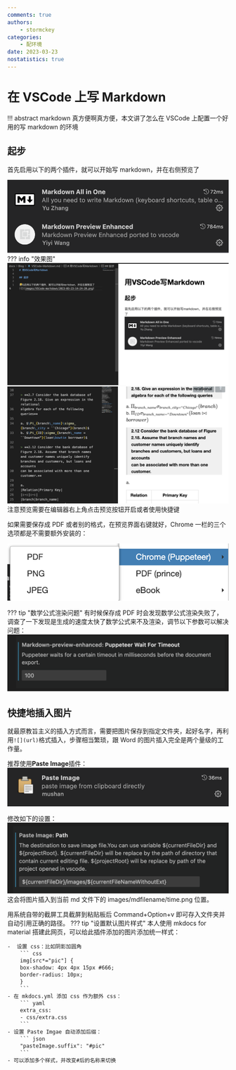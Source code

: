 ```yaml
---
comments: true
authors:
    - stormckey
categories:
    - 配环境
date: 2023-03-23
nostatistics: true
---
```


# 在 VSCode 上写 Markdown
!!! abstract
    markdown 真方便啊真方便，本文讲了怎么在 VSCode 上配置一个好用的写 markdown 的环境
<!-- more -->

## 起步
首先启用以下的两个插件，就可以开始写 markdown，并在右侧预览了

![](images/VSCode-markdown/2023-03-23-14-24-20.png#pic)
??? info "效果图"
    ![](images/VSCode-markdown/2023-03-23-14-25-15.png#pic)
    ![](images/VSCode-markdown/2023-03-23-14-32-24.png#pic)
注意预览需要在编辑器右上角点击预览按钮开启或者使用快捷键

如果需要保存成 PDF 或者别的格式，在预览界面右键就好，Chrome 一栏的三个选项都是不需要额外安装的：

![](images/VSCode-markdown/2023-03-23-14-34-26.png#pic)

??? tip "数学公式渲染问题"
    有时候保存成 PDF 时会发现数学公式渲染失败了，调查了一下发现是生成的速度太快了数学公式来不及渲染，调节以下参数可以解决问题：
    ![](images/VSCode-markdown/2023-03-23-14-35-52.png#pic)

## 快捷地插入图片

就最原教旨主义的插入方式而言，需要把图片保存到指定文件夹，起好名字，再利用`![](url)`格式插入，步骤相当繁琐，跟 Word 的图片插入完全是两个量级的工作量。

推荐使用**Paste Image**插件：
![](images/VSCode-markdown/2023-03-23-14-37-41.png#pic)

修改如下的设置：
![](images/VSCode-markdown/2023-03-23-14-38-36.png#pic)
这会将图片插入到当前 md 文件下的 images/mdfilename/time.png 位置。

用系统自带的截屏工具截屏到粘贴板后 Command+Option+v 即可存入文件夹并自动引用正确的路径。
??? tip "设置默认图片样式"
    本人使用 mkdocs for material 搭建此网页，可以给此插件添加的图片添加统一样式：

    -  设置 css：比如阴影加圆角
        ``` css
        img[src*="pic"] {
        box-shadow: 4px 4px 15px #666;
        border-radius: 10px;
        }
        ```
    - 在 mkdocs.yml 添加 css 作为额外 css：
        ``` yaml
        extra_css:
        - css/extra.css
        ```
    - 设置 Paste Imgae 自动添加后缀：
        ``` json
        "pasteImage.suffix": "#pic"
        ```
    - 可以添加多个样式，并改变#后的名称来切换



